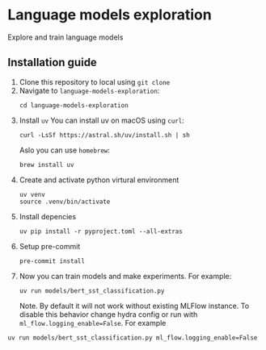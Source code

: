 # Language models exploration

Explore and train language models

## Installation guide

1. Clone this repository to local using `git clone`
2. Navigate to `language-models-exploration`:
   ```
   cd language-models-exploration
   ```
3. Install `uv` You can install uv on macOS using `curl`:
   ```
   curl -LsSf https://astral.sh/uv/install.sh | sh
   ```
   Aslo you can use `homebrew`:
   ```
   brew install uv
   ```
4. Create and activate python virtural environment
   ```
   uv venv
   source .venv/bin/activate
   ```
5. Install depencies
   ```
   uv pip install -r pyproject.toml --all-extras
   ```
6. Setup pre-commit
   ```
   pre-commit install
   ```
7. Now you can train models and make experiments. For example:
   ```
   uv run models/bert_sst_classification.py
   ```
   Note. By default it will not work without existing MLFlow instance. To disable this
   behavior change hydra config or run with `ml_flow.logging_enable=False`. For example

```
uv run models/bert_sst_classification.py ml_flow.logging_enable=False
```
